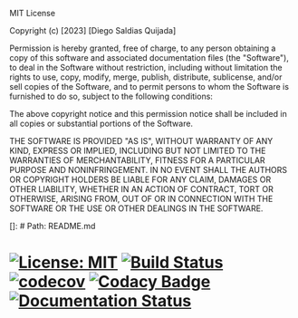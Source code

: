 MIT License

Copyright (c) [2023] [Diego Saldias Quijada]

Permission is hereby granted, free of charge, to any person obtaining a copy
of this software and associated documentation files (the "Software"), to deal
in the Software without restriction, including without limitation the rights
to use, copy, modify, merge, publish, distribute, sublicense, and/or sell
copies of the Software, and to permit persons to whom the Software is
furnished to do so, subject to the following conditions:

The above copyright notice and this permission notice shall be included in all
copies or substantial portions of the Software.

THE SOFTWARE IS PROVIDED "AS IS", WITHOUT WARRANTY OF ANY KIND, EXPRESS OR
IMPLIED, INCLUDING BUT NOT LIMITED TO THE WARRANTIES OF MERCHANTABILITY,
FITNESS FOR A PARTICULAR PURPOSE AND NONINFRINGEMENT. IN NO EVENT SHALL THE
AUTHORS OR COPYRIGHT HOLDERS BE LIABLE FOR ANY CLAIM, DAMAGES OR OTHER
LIABILITY, WHETHER IN AN ACTION OF CONTRACT, TORT OR OTHERWISE, ARISING FROM,
OUT OF OR IN CONNECTION WITH THE SOFTWARE OR THE USE OR OTHER DEALINGS IN THE
SOFTWARE.

[]: # Path: README.md
# [![License: MIT](https://img.shields.io/badge/License-MIT-yellow.svg)](https://opensource.org/licenses/MIT)  [![Build Status](https://travis-ci.org/dsaldias/DSQ.svg?branch=master)](https://travis-ci.org/dsaldias/DSQ) [![codecov](https://codecov.io/gh/dsaldias/DSQ/branch/master/graph/badge.svg)](https://codecov.io/gh/dsaldias/DSQ) [![Codacy Badge](https://api.codacy.com/project/badge/Grade/8b8b9b8b8b8b8b8b8b8b8b8b8b8b8b8b)](https://www.codacy.com/app/dsaldias/DSQ?utm_source=github.com&amp;utm_medium=referral&amp;utm_content=dsaldias/DSQ&amp;utm_campaign=Badge_Grade) [![Documentation Status](https://readthedocs.org/projects/dsq/badge/?version=latest)](https://dsq.readthedocs.io/en/latest/?badge=latest)